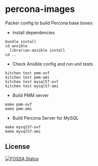 # percona-images

Packer config to build Percona base boxes

- Install dependencies

```
bundle install
cd ansible
  librarian-ansible install
cd ..
```

- Check Ansible config and run unit tests

```
kitchen test pmm-ovf
kitchen test pmm-ami
kitchen test mysql57-ovf
kitchen test mysql57-ami
```

- Build PMM server

```
make pmm-ovf
make pmm-ami
```

- Build Percona Server for MySQL

```
make mysql57-ovf
make mysql57-ami
```

## License

[![FOSSA Status](https://app.fossa.com/api/projects/git%2Bgithub.com%2FPercona-Lab%2Fpercona-images.svg?type=large)](https://app.fossa.com/projects/git%2Bgithub.com%2FPercona-Lab%2Fpercona-images?ref=badge_large)
